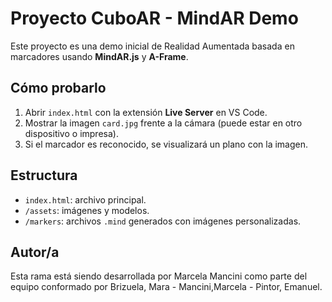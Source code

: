 # Proyecto CuboAR - MindAR Demo

Este proyecto es una demo inicial de Realidad Aumentada basada en marcadores usando **MindAR.js** y **A-Frame**.

## Cómo probarlo

1. Abrir `index.html` con la extensión **Live Server** en VS Code.
2. Mostrar la imagen `card.jpg` frente a la cámara (puede estar en otro dispositivo o impresa).
3. Si el marcador es reconocido, se visualizará un plano con la imagen.

## Estructura

- `index.html`: archivo principal.
- `/assets`: imágenes y modelos.
- `/markers`: archivos `.mind` generados con imágenes personalizadas.

## Autor/a

Esta rama está siendo desarrollada por Marcela Mancini como parte del equipo conformado por Brizuela, Mara - Mancini,Marcela - Pintor, Emanuel.

